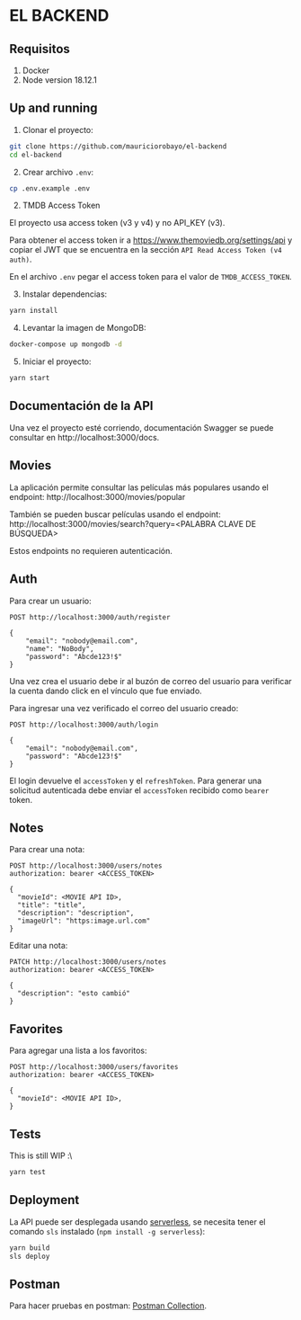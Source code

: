 # EL BACKEND

## Requisitos

1. Docker
2. Node version 18.12.1

## Up and running

1. Clonar el proyecto:

```sh
git clone https://github.com/mauriciorobayo/el-backend
cd el-backend
```

2. Crear archivo `.env`:

```sh
cp .env.example .env
```

2. TMDB Access Token

El proyecto usa access token (v3 y v4) y no API_KEY (v3).

Para obtener el access token ir a https://www.themoviedb.org/settings/api y copiar el JWT que se encuentra en la sección `API Read Access Token (v4 auth)`.

En el archivo `.env` pegar el access token para el valor de `TMDB_ACCESS_TOKEN`.

3. Instalar dependencias:

```sh
yarn install
```

4. Levantar la imagen de MongoDB:

```sh
docker-compose up mongodb -d
```

5. Iniciar el proyecto:

```sh
yarn start
```

## Documentación de la API

Una vez el proyecto esté corriendo, documentación Swagger se puede consultar en http://localhost:3000/docs.

## Movies

La aplicación permite consultar las películas más populares usando el endpoint: http://localhost:3000/movies/popular

También se pueden buscar películas usando el endpoint: http://localhost:3000/movies/search?query=<PALABRA CLAVE DE BÚSQUEDA>

Estos endpoints no requieren autenticación.

## Auth

Para crear un usuario:

```http
POST http://localhost:3000/auth/register

{
    "email": "nobody@email.com",
    "name": "NoBody",
    "password": "Abcde123!$"
}
```

Una vez crea el usuario debe ir al buzón de correo del usuario para verificar la cuenta dando click en el vínculo que fue enviado.

Para ingresar una vez verificado el correo del usuario creado:

```http
POST http://localhost:3000/auth/login

{
    "email": "nobody@email.com",
    "password": "Abcde123!$"
}
```

El login devuelve el `accessToken` y el `refreshToken`. Para generar una solicitud autenticada debe enviar el `accessToken` recibido como `bearer` token.

## Notes

Para crear una nota:

```http
POST http://localhost:3000/users/notes
authorization: bearer <ACCESS_TOKEN>

{
  "movieId": <MOVIE API ID>,
  "title": "title",
  "description": "description",
  "imageUrl": "https:image.url.com"
}
```

Editar una nota:

```http
PATCH http://localhost:3000/users/notes
authorization: bearer <ACCESS_TOKEN>

{
  "description": "esto cambió"
}
```

## Favorites

Para agregar una lista a los favoritos:

```http
POST http://localhost:3000/users/favorites
authorization: bearer <ACCESS_TOKEN>

{
  "movieId": <MOVIE API ID>,
}
```

## Tests

This is still WIP :\

```sh
yarn test
```

## Deployment

La API puede ser desplegada usando [serverless](/serverless.yml), se necesita tener el comando `sls` instalado (`npm install -g serverless`):

```sh
yarn build
sls deploy
```

## Postman

Para hacer pruebas en postman: [Postman Collection](/docs/Postman/el-backend.postman_collection.json).
